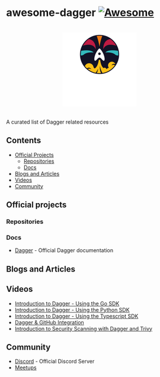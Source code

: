 # awesome-dagger [![Awesome](https://awesome.re/badge.svg)](https://awesome.re)

<p align="center">
  <br>
  <img width="200" src="./assets/logo.png" alt="logo of dagger repository">
  <br>
  <br>
</p>

A curated list of Dagger related resources

## Contents
- [Official Projects](#official-projects)
    - [Repositories](#repositories)
    - [Docs](#docs)
- [Blogs and Articles](#blogs-and-articles)
- [Videos](#videos)
- [Community](#community)

## Official projects  

### Repositories  
    
### Docs  
- [Dagger](https://docs.dagger.io/) - Official Dagger documentation

## Blogs and Articles  

## Videos  
- [ Introduction to Dagger - Using the Go SDK ](https://www.youtube.com/watch?v=_6Tazl8HSQs)
- [  Introduction to Dagger - Using the Python SDK  ](https://www.youtube.com/watch?v=Noh9cHLV318)
- [  Introduction to Dagger - Using the Typescript SDK  ](https://www.youtube.com/watch?v=dFMY8ZAoAdg)
- [  Dagger & GitHub Integration  ](https://www.youtube.com/watch?v=JVyb7KGEVsE)
- [   Introduction to Security Scanning with Dagger and Trivy   ](https://www.youtube.com/watch?v=s9BBgp_tOf0)

## Community
- [Discord](https://discord.com/invite/dagger-io) - Official Discord Server  
- [Meetups](https://www.meetup.com/pro/dagger/)
